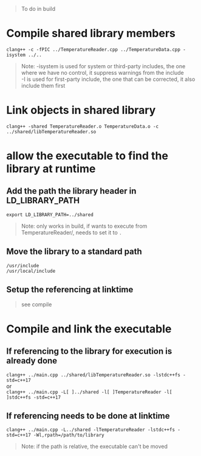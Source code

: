 > To do in build  
# Compile shared library members
`clang++ -c -fPIC ../TemperatureReader.cpp ../TemperatureData.cpp -isystem ../..`
> Note: -isystem is used for system or third-party includes, the one where we have no control, it suppress warnings from the include  
> -I is used for first-party include, the one that can be corrected, it also include them first

# Link objects in shared library
`clang++ -shared TemperatureReader.o TemperatureData.o -c ../shared/libTemperatureReader.so`

# allow the executable to find the library at runtime
## Add the path the library header in LD\_LIBRARY\_PATH
`export LD_LIBRARY_PATH=../shared`  
> Note: only works in build, if wants to execute from TemperatureReader/, needs to set it to `.`  

## Move the library to a standard path
`/usr/include`  
`/usr/local/include`

## Setup the referencing at linktime
> see compile

# Compile and link the executable
## If referencing to the library for execution is already done
`clang++ ../main.cpp ../shared/libTemperatureReader.so -lstdc++fs -std=c++17`  
or  
`clang++ ../main.cpp -L[ ]../shared -l[ ]TemperatureReader -l[ ]stdc++fs -std=c++17`

## If referencing needs to be done at linktime
`clang++ ../main.cpp -L../shared -lTemperatureReader -lstdc++fs -std=c++17 -Wl,rpath=/path/to/library`  
> Note: if the path is relative, the executable can't be moved

